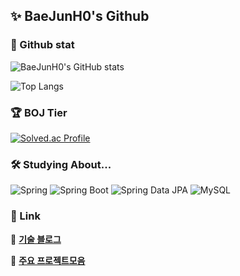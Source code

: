 ## ✨ BaeJunH0's Github

### 💎 Github stat
![BaeJunH0's GitHub stats](https://github-readme-stats.vercel.app/api?username=BaeJunH0&show_icons=true&theme=radical&card_width=400)

![Top Langs](https://github-readme-stats.vercel.app/api/top-langs/?username=BaeJunH0&layout=compact&theme=tokyonight&card_width=440)


### 🏆 BOJ Tier
[![Solved.ac Profile](http://mazassumnida.wtf/api/v2/generate_badge?boj=bjh4498)](https://solved.ac/bjh4498/)

### 🛠 Studying About...
![Spring](https://img.shields.io/badge/Spring-6DB33F?style=flat-square&logo=spring&logoColor=white)
![Spring Boot](https://img.shields.io/badge/Spring%20Boot-6DB33F?style=flat-square&logo=springboot&logoColor=white)
![Spring Data JPA](https://img.shields.io/badge/Spring%20Data%20JPA-6DB33F?style=flat-square&logo=spring&logoColor=white)
![MySQL](https://img.shields.io/badge/MySQL-4479A1?style=flat-square&logo=mysql&logoColor=white)

### 📎 Link
📃 [**기술 블로그**](https://velog.io/@baejunh0/posts)

📗 [**주요 프로젝트모음**]()

